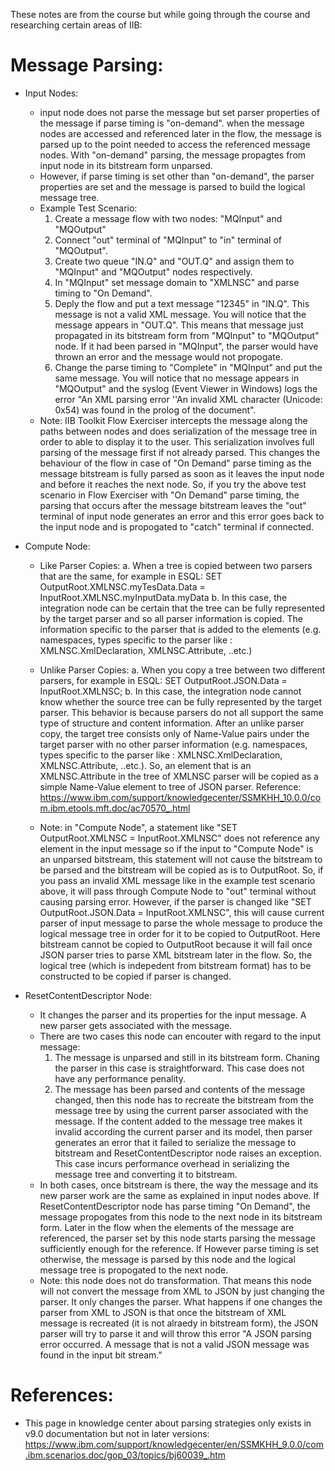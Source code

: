 These notes are from the course but while going through the course and researching certain areas of IIB:

Message Parsing:
===============
* Input Nodes:
    - input node does not parse the message but set parser properties of the message if parse timing is "on-demand".
when the message nodes are accessed and referenced later in the flow, the message is parsed up to the point needed to access the referenced message nodes.  With "on-demand" parsing, the message propagtes from input node in its bitstream form unparsed.
    - However, if parse timing is set other than "on-demand", the parser properties are set and the message is parsed to build the logical message tree.
    - Example Test Scenario:
        1. Create a message flow with two nodes: "MQInput" and "MQOutput"
        2. Connect "out" terminal of "MQInput" to "in" terminal of "MQOutput".
        3. Create two queue "IN.Q" and "OUT.Q" and assign them to "MQInput" and "MQOutput" nodes respectively.
        4. In "MQInput" set message domain to "XMLNSC" and parse timing to "On Demand".
        5. Deply the flow and put a text message "12345" in "IN.Q". This message is not a valid XML message. You will notice that the message appears in "OUT.Q".  This means that message just propagated in its bitstream form from "MQInput" to "MQOutput" node.  If it had been parsed in "MQInput", the parser would have thrown an error and the message would not propogate.
        6. Change the parse timing to "Complete" in "MQInput" and put the same message. You will notice that no message appears in "MQOutput" and the syslog (Event Viewer in Windows) logs the error "An XML parsing error ''An invalid XML character (Unicode: 0x54) was found in the prolog of the document".
    - Note: IIB Toolkit Flow Exerciser intercepts the message along the paths between nodes and does serialization of the message tree in order to able to display it to the user. This serialization involves full parsing of the message first if not already parsed. This changes the behaviour of the flow in case of "On Demand" parse timing as the message bitstream is fully parsed as soon as it leaves the input node and before it reaches the next node.  So, if you try the above test scenario in Flow Exerciser with "On Demand" parse timing, the parsing that occurs after the message bitstream leaves the "out" terminal of input node generates an error and this error goes back to the input node and is propogated to "catch" terminal if connected.
    
* Compute Node:
   - Like Parser Copies: 
     a. When a tree is copied between two parsers that are the same, for example in ESQL:
       SET OutputRoot.XMLNSC.myTesData.Data = InputRoot.XMLNSC.myInputData.myData
     b. In this case, the integration node can be certain that the tree can be fully represented by the target parser and so all parser information is copied. The information specific to the parser that is added to the elements (e.g. namespaces, types specific to the parser like : XMLNSC.XmlDeclaration, XMLNSC.Attribute, ..etc.)
   - Unlike Parser Copies:
     a. When you copy a tree between two different parsers, for example in ESQL:
       SET OutputRoot.JSON.Data = InputRoot.XMLNSC;
     b. In this case, the integration node cannot know whether the source tree can be fully represented by the target parser. This behavior is because parsers do not all support the same type of structure and content information. After an unlike parser copy, the target tree consists only of Name-Value pairs under the target parser with no other parser information (e.g. namespaces, types specific to the parser like : XMLNSC.XmlDeclaration, XMLNSC.Attribute, ..etc.).  So, an element that is an XMLNSC.Attribute in the tree of XMLNSC parser will be copied as a simple Name-Value element to tree of JSON parser.
    Reference: https://www.ibm.com/support/knowledgecenter/SSMKHH_10.0.0/com.ibm.etools.mft.doc/ac70570_.html
    
    - Note: in "Compute Node", a statement like "SET OutputRoot.XMLNSC = InputRoot.XMLNSC" does not reference any element in the input message so if the input to "Compute Node" is an unparsed bitstream, this statement will not cause the bitstream to be parsed and the bitstream will be copied as is to OutputRoot. So, if you pass an invalid XML message like in the example test scenario above, it will pass through Compute Node to "out" terminal without causing parsing error.  However, if the parser is changed like "SET OutputRoot.JSON.Data = InputRoot.XMLNSC", this will cause current parser of input message to parse the whole message to produce the logical message tree in order for it to be copied to OutputRoot.  Here bitstream cannot be copied to OutputRoot because it will fail once JSON parser tries to parse XML bitstream later in the flow. So, the logical tree (which is indepedent from bitstream format) has to be constructed to be copied if parser is changed.


* ResetContentDescriptor Node:
   - It changes the parser and its properties for the input message.  A new parser gets associated with the message.
   - There are two cases this node can encouter with regard to the input message:
        1. The message is unparsed and still in its bitstream form. Chaning the parser in this case is straightforward. This case does not have any performance penality.
        2. The message has been parsed and contents of the message changed, then this node has to recreate the bitstream from the message tree by using the current parser associated with the message.  If the content added to the message tree makes it invalid according the current parser and its model, then parser generates an error that it failed to serialize the message to bitstream and ResetContentDescriptor node raises an exception.  This case incurs performance overhead in serializing the message tree and converting it to bitstream.
   - In both cases, once bitstream is there, the way the message and its new parser work are the same as explained in input nodes above.  If ResetContentDescriptor node has parse timing "On Demand", the message propogates from this node to the next node in its bitstream form.  Later in the flow when the elements of the message are referenced, the parser set by this node starts parsing the message sufficiently enough for the reference.  If However parse timing is set otherwise, the message is parsed by this node and the logical message tree is propogated to the next node.
   - Note: this node does not do transformation. That means this node will not convert the message from XML to JSON by just changing the parser.  It only changes the parser.  What happens if one changes the parser from XML to JSON is that once the bitstream of XML message is recreated (it is not alraedy in bitstream form), the JSON parser will try to parse it and will throw this error "A JSON parsing error occurred. A message that is not a valid JSON message was found in the input bit stream."


References:
================
* This page in knowledge center about parsing strategies only exists in v9.0 documentation but not in later versions:
https://www.ibm.com/support/knowledgecenter/en/SSMKHH_9.0.0/com.ibm.scenarios.doc/gop_03/topics/bj60039_.htm
